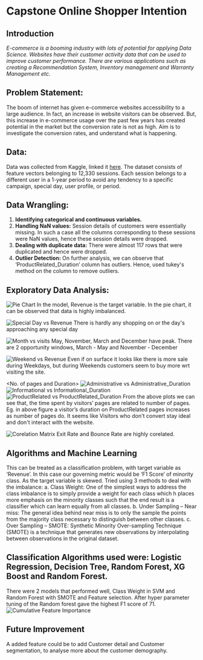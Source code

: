 # Capstone Online Shopper Intention

## Introduction
*E-commerce is a booming industry with lots of potential for applying Data Science. Websites have their customer activity data that can be used to improve customer performance. There are various applications such as creating a Recommendation System, Inventory management and Warranty Management etc.*

## Problem Statement:
The boom of internet has given e-commerce websites accessibility to a large audience. In fact, an increase in website visitors can be observed. But, this increase in e-commerce usage over the past few years has created potential in the market but the conversion rate is not as high. Aim is to investigate the conversion rates, and understand what is happening.

## Data: 
Data was collected from Kaggle, linked it [here](https://www.kaggle.com/roshansharma/online-shoppers-intention).
The dataset consists of feature vectors belonging to 12,330 sessions. Each session belongs to a different user in a 1-year period to avoid any tendency to a specific campaign, special day, user profile, or period.

## Data Wrangling:
1.	**Identifying categorical and continuous variables.**
2.	**Handling NaN values:** Session details of customers were essentially missing. In such a case all the columns corresponding to these sessions were NaN values, hence these session details were dropped.
3.	**Dealing with duplicate data:** There were almost 117 rows that were duplicated and hence were dropped.
4.	**Outlier Detection:** On further analysis, we can observe that ‘ProductRelated_Duration’ column has outliers. Hence, used tukey's method on the column to remove outliers.

## Exploratory Data Analysis:
![Pie Chart](https://github.com/SanjaPanda/Online-Shopper-Intention-Capstone/blob/master/figure/pie.png)
In the model, Revenue is the target variable. In the pie chart, it can be observed that data is highly imbalanced.

![Special Day vs Revenue](https://github.com/SanjaPanda/Online-Shopper-Intention-Capstone/blob/master/figure/Distribution%20of%20SpecialDay%20wrt%20Revenue.png)
There is hardly any shopping on or the day's approaching any special day

![Month vs visits](https://github.com/SanjaPanda/Online-Shopper-Intention-Capstone/blob/master/figure/Distribution%20of%20Month%20wrt%20Revenue.png)
May, November, March and December have peak. There are 2 opportunity windows, March - May and November - December

![Weekend vs Revenue](https://github.com/SanjaPanda/Online-Shopper-Intention-Capstone/blob/master/figure/Distribution%20of%20Weekend%20wrt%20Revenue.png)
Even if on surface it looks like there is more sale during Weekdays, but during Weekends customers seem to buy more wrt visiting the site.

<No. of pages and Duration>
![Administrative vs Administrative_Duration](https://github.com/SanjaPanda/Online-Shopper-Intention-Capstone/blob/master/figure/Administrative%20vs%20Administrative%20Duration.png)
![Informational vs Informational_Duration](https://github.com/SanjaPanda/Online-Shopper-Intention-Capstone/blob/master/figure/Informational%20vs%20Informational%20Duration.png)
![ProductRelated vs ProductRelated_Duration](https://github.com/SanjaPanda/Online-Shopper-Intention-Capstone/blob/master/figure/ProductRelated%20vs%20ProductRelated%20Duration.png)
From the above plots we can see that, the time spent by visitors’ pages are related to number of pages. Eg. in above figure a visitor’s duration on ProductRelated pages increases as number of pages do. It seems like Visitors who don't convert stay ideal and don't interact with the website. 

![Corelation Matrix](https://github.com/SanjaPanda/Online-Shopper-Intention-Capstone/blob/master/figure/Co-relation.png)
Exit Rate and Bounce Rate are highly corelated.

## Algorithms and Machine Learning
This can be treated as a classification problem, with target variable as ‘Revenue’.
In this case our governing metric would be ‘F1 Score’ of minority class.
As the target variable is skewed. Tried using 3 methods to deal with the imbalance:
a.	Class Weight: One of the simplest ways to address the class imbalance is to simply provide a weight for each class which h places more emphasis on the minority classes such that the end result is a classifier which can learn equally from all classes.
b.	Under Sampling – Near miss: The general idea behind near miss is to only the sample the points from the majority class necessary to distinguish between other classes.
c.	Over Sampling – SMOTE:  Synthetic Minority Over-sampling Technique (SMOTE) is a technique that generates new observations by interpolating between observations in the original dataset.

## Classification Algorithms used were: Logistic Regression, Decision Tree, Random Forest, XG Boost and Random Forest. 
There were 2 models that performed well, Class Weight in SVM and Random Forest with SMOTE and Feature selection. 
After hyper parameter tuning of the Random forest gave the highest F1 score of 71.
![Cumulative Feature Importance](https://github.com/SanjaPanda/Online-Shopper-Intention-Capstone/blob/master/figure/Cumilative%20Frequency%201.png)

## Future Improvement
A added feature could be to add Customer detail and Customer segmentation, to analyse more about the customer demography.

